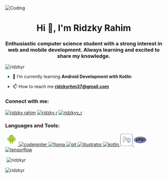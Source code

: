 <img align="center" alt="Coding" width="400" src="https://global.discourse-cdn.com/codecademy/original/5X/0/0/5/e/005ed969f2c04e6511738fe340ed18230d2e21e5.jpeg">
<h1 align="center">Hi 👋, I'm Ridzky Rahim</h1>
<h3 align="center">Enthusiastic computer science student with a strong interest in web and mobile development. Always learning and excited to share my knowledge.</h3>

<p align="left"> <img src="https://komarev.com/ghpvc/?username=ridzkyr&label=Profile%20views&color=0e75b6&style=flat" alt="ridzkyr" /> </p>

- 🌱 I’m currently learning **Android Development with Kotlin**

- 📫 How to reach me **ridzkyrhm37@gmail.com**

<h3 align="left">Connect with me:</h3>
<p align="left">
<a href="https://linkedin.com/in/ridzky rahim" target="blank"><img align="center" src="https://raw.githubusercontent.com/rahuldkjain/github-profile-readme-generator/master/src/images/icons/Social/linked-in-alt.svg" alt="ridzky rahim" height="30" width="40" /></a>
<a href="https://fb.com/ridzky r" target="blank"><img align="center" src="https://raw.githubusercontent.com/rahuldkjain/github-profile-readme-generator/master/src/images/icons/Social/facebook.svg" alt="ridzky r" height="30" width="40" /></a>
<a href="https://instagram.com/ridzkyy_r" target="blank"><img align="center" src="https://raw.githubusercontent.com/rahuldkjain/github-profile-readme-generator/master/src/images/icons/Social/instagram.svg" alt="ridzkyy_r" height="30" width="40" /></a>
</p>

<h3 align="left">Languages and Tools:</h3>
<p align="left"> <a href="https://developer.android.com" target="_blank" rel="noreferrer"> <img src="https://raw.githubusercontent.com/devicons/devicon/master/icons/android/android-original-wordmark.svg" alt="android" width="40" height="40"/> </a> <a href="https://codeigniter.com" target="_blank" rel="noreferrer"> <img src="https://cdn.worldvectorlogo.com/logos/codeigniter.svg" alt="codeigniter" width="40" height="40"/> </a> <a href="https://www.figma.com/" target="_blank" rel="noreferrer"> <img src="https://www.vectorlogo.zone/logos/figma/figma-icon.svg" alt="figma" width="40" height="40"/> </a> <a href="https://git-scm.com/" target="_blank" rel="noreferrer"> <img src="https://www.vectorlogo.zone/logos/git-scm/git-scm-icon.svg" alt="git" width="40" height="40"/> </a> <a href="https://www.adobe.com/in/products/illustrator.html" target="_blank" rel="noreferrer"> <img src="https://www.vectorlogo.zone/logos/adobe_illustrator/adobe_illustrator-icon.svg" alt="illustrator" width="40" height="40"/> </a> <a href="https://kotlinlang.org" target="_blank" rel="noreferrer"> <img src="https://www.vectorlogo.zone/logos/kotlinlang/kotlinlang-icon.svg" alt="kotlin" width="40" height="40"/> </a> <a href="https://www.photoshop.com/en" target="_blank" rel="noreferrer"> <img src="https://raw.githubusercontent.com/devicons/devicon/master/icons/photoshop/photoshop-line.svg" alt="photoshop" width="40" height="40"/> </a> <a href="https://www.php.net" target="_blank" rel="noreferrer"> <img src="https://raw.githubusercontent.com/devicons/devicon/master/icons/php/php-original.svg" alt="php" width="40" height="40"/> </a> <a href="https://www.tensorflow.org" target="_blank" rel="noreferrer"> <img src="https://www.vectorlogo.zone/logos/tensorflow/tensorflow-icon.svg" alt="tensorflow" width="40" height="40"/> </a> </p>

<p>&nbsp;<img align="center" src="https://github-readme-stats.vercel.app/api?username=ridzkyr&show_icons=true&locale=en" alt="ridzkyr" /></p>

<p><img align="center" src="https://github-readme-streak-stats.herokuapp.com/?user=ridzkyr&" alt="ridzkyr" /></p>
